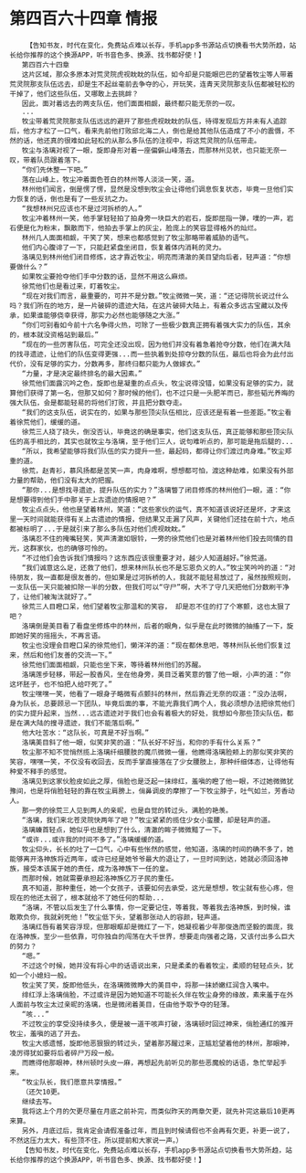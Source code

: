 # 第四百六十四章 情报
        【告知书友，时代在变化，免费站点难以长存，手机app多书源站点切换看书大势所趋，站长给你推荐的这个换源APP，听书音色多、换源、找书都好使！】
       第四百六十四章
       这片区域，那众多原本对荒灵院虎视眈眈的队伍，如今却是只能眼巴巴的望着牧尘等人带着荒灵院那支队伍远去，却是生不起丝毫前去争夺的心，开玩笑，连青天灵院那支队伍都被轻松的干掉了，他们这些队伍，又哪敢上去挑衅？
       因此，面对着远去的两支队伍，他们面面相觑，最终都只能无奈的一叹。
       ...
       牧尘带着荒灵院那支队伍远远的避开了那些虎视眈眈的队伍，待得发现后方并未有人追踪后，他方才松了一口气，看来先前他打败邱北海二人，倒也是给其他队伍造成了不小的震慑，不然的话，他还真的很难如此轻松的从那么多队伍的注视中，将这荒灵院的队伍带走。
       牧尘与洛璃对视了一眼，旋即身形对着一座偏僻山峰落去，而那林州见状，也只能无奈一叹，带着队员跟着落下。
       “你们先休整一下吧。”
       落在山峰上，牧尘冲着面色苍白的林州等人淡淡一笑，道。
       林州他们闻言，倒是愣了愣，显然是没想到牧尘会让得他们调息恢复状态，毕竟一旦他们实力恢复的话，倒也是有了一些反抗之力。
       “我想林州兄应该也不是过河拆桥的人。”
       牧尘冲着林州一笑，他手掌轻轻拍了拍身旁一块巨大的岩石，旋即屈指一弹，噗的一声，岩石便是化为粉末，飘散而下，他拍去手掌上的灰尘，脸庞上的笑容显得格外的灿烂。
       林州几人面面相觑，干笑了笑，想来也都感觉到了牧尘那略带着威胁的语气。
       他们内心腹诽了一下，只能赶紧盘坐闭目，恢复着体内消耗的灵力。
       洛璃见到林州他们闭目修炼，这才靠近牧尘，明亮而清澈的美目望向后者，轻声道：“你想要做什么？”
       如果牧尘要抢夺他们手中分数的话，显然不用这么麻烦。
       徐荒他们也是看过来，盯着牧尘。
       “现在对我们而言，最重要的，可并不是分数。”牧尘微微一笑，道：“还记得院长说过什么吗？我们所在的地方，是一片破碎的遗迹大陆，在这片破碎大陆上，有着众多远古宝藏以及传承，如果谁能够侥幸获得，那实力必然也能够随之大涨。”
       “你们可别看如今前十六名争得火热，可除了一些极少数真正拥有着强大实力的队伍，其余的，根本就没资格站到最后。”
       “现在的一些厉害队伍，可完全还没出现，因为他们并没有着急着抢夺分数，他们在满大陆的找寻遗迹，让他们的队伍变得更强...而一些执着到处掠夺分数的队伍，最后也将会为此付出代价，没有足够的实力，分数再多，那终归都只能为人做嫁衣。”
       “力量，才是决定最终排名的最大因素。”
       徐荒他们面露沉吟之色，旋即也是凝重的点点头，牧尘说得没错，如果没有足够的实力，就算他们获得了第一名，但那又如何？那时候的他们，也不过只是一头肥羊而已，那些韬光养晦的强大队伍，会是都能轻易的将他们打败，并且把分数夺走。
       “我们的这支队伍，说实在的，如果与那些顶尖队伍相比，应该还是有着一些差距。”牧尘看着徐荒他们，缓缓的道。
       徐荒三人挠了挠头，倒没否认，毕竟这的确是事实，他们这支队伍，真正能够和那些顶尖队伍的高手相比的，其实也就牧尘与洛璃，至于他们三人，说句难听点的，那可能是拖后腿的...
       “所以，我希望能够将我们队伍的实力提升一些，最起码，都得让你们渡过肉身难。”牧尘郑重的道。
       徐荒，赵青衫，慕风扬都是苦笑一声，肉身难啊，想想都可怕，渡这种劫难，如果没有外部力量的帮助，他们没有太大的把握。
       “那你...是想找寻遗迹，提升队伍的实力？”洛璃瞥了闭目修炼的林州他们一眼，道：“你是想要得到他们手中那关于上古遗迹的情报吧？”
       牧尘点点头，他也是望着林州，笑道：“这些家伙的运气，真不知道该说好还是坏，才来这里一天时间就能获得有关上古遗迹的情报，但结果又走漏了风声，关键他们还挂在前十六，地点都被标明了...于是就引来了那么多队伍对他们虎视眈眈。”
       洛璃忍不住的掩嘴轻笑，笑声清澈如银铃，一旁的徐荒他们也是对着林州他们投去同情的目光，这群家伙，也的确够可怜的。
       “不过他们会告诉我们情报吗？这东西应该很重要才对，越少人知道越好。”徐荒道。
       “我们诚意这么足，还救了他们，想来林州队长也不是忘恩负义的人。”牧尘笑吟吟的道：“对待朋友，我一直都是很友善的，但如果是过河拆桥的人，我就不能轻易放过了，虽然按照规则，一支队伍一天只能被扣除一半的分数，但我们可以“守尸”啊，大不了守几天把他们分数刷干净了，让他们被淘汰就好了。”
       徐荒三人目瞪口呆，他们望着牧尘那温和的笑容， 却是忍不住的打了个寒颤，这也太狠了吧？
       洛璃倒是美目看了看盘坐修炼中的林州，后者的眼角，似乎是在此时微微的抽搐了一下，旋即她好笑的摇摇头，不再言语。
       牧尘也没理会目瞪口呆的徐荒他们，懒洋洋的道：“现在都休息吧，等林州队长他们恢复过来，然后和他们友善的交流一下。”
       徐荒他们面面相觑，只能也坐下来，等待着林州他们的苏醒。
       洛璃莲步轻移，带起一股香风，坐在他身旁，美目泛着笑意的瞥了他一眼，小声的道：“你这坏胚子，也不怕把人给吓死了。”
       牧尘嘿嘿一笑，他看了一眼身子略微有点颤抖的林州，然后靠近无奈的叹道：“没办法啊，身为队长，总要顾忌一下团队，毕竟后面的事，不能光靠我们两个人，我必须想办法把徐荒他们的实力提升起来，当然...远古遗迹对于我们也会有着极大的好处，我想如今那些顶尖队伍，都是在满大陆的搜寻遗迹，我们不能落后啊。”
       他大吐苦水：“这队长，可真是不好当啊。”
       洛璃美目斜了他一眼，似笑非笑的道：“队长好不好当，和你的手有什么关系？”
       牧尘那不知不觉悄然揽上洛璃纤细腰肢的魔爪微微一僵，他瞧得洛璃脸颊上的那似笑非笑的笑容，嘿嘿一笑，不仅没有收回去，反而手掌直接落在了少女腰肢上，那种纤细体态，让得他有种爱不释手的感觉。
       洛璃见到这家伙脸皮如此之厚，俏脸也是泛起一抹绯红，羞嗔的瞪了他一眼，不过她微微犹豫间，也是将俏脸轻轻的靠在牧尘肩膀上，俏鼻调皮的摩擦了一下牧尘脖子，吐气如兰，芳香动人。
       那一旁的徐荒三人见到两人的亲昵，也是自觉的转过头，满脸的艳羡。
       “洛璃，我们来北苍灵院快两年了吧？”牧尘紧紧的揽住少女小蛮腰，却是轻声的道。
       洛璃螓首轻点，她似乎也是想到了什么，清澈的眸子微微黯了一下。
       “或许...或许我的时间不多了。”洛璃缓缓的道。
       牧尘仰头，长长的吐了一口气，心中有些怅然的感觉，他知道，洛璃的时间的确不多了，她能够离开洛神族将近两年，或许已经是她爷爷最大的退让了，一旦时间到达，她就必须回洛神族，接受本该属于她的责任，成为洛神族下一任的皇。
       而那时候，她就需要承担起洛神族亿万子民的重任。
       真不知道，那种重任，她一个女孩子，该要如何去承受，这光是想想，牧尘就有些心疼，但现在的他还太弱了，根本就给不了她任何的帮助...
       “洛璃，不管以后发生了什么事情，你一定要记住，等着我，等着我去洛神族，到时候，谁敢欺负你，我就剁死他！”牧尘低下头，望着那张动人的容颜，轻声道。
       洛璃红唇有着笑容浮现，但那眼眶却是微红了一下，她凝视着少年那俊逸而坚毅的面庞，我在洛神族，至少一些依靠，可你独自的闯荡在大千世界，想要走向强者之路，又该付出多么巨大的努力？
       “嗯。”
       不过这个时候，她并没有将心中的话语说出来，只是柔柔的看着牧尘，柔顺的轻轻点头，犹如一个小媳妇一般。
       牧尘笑了笑，旋即他低头，在洛璃微微睁大的美目中，将那一抹娇嫩红润含入嘴中。
       绯红浮上洛璃俏脸，不过或许是因为她知道不可能长久伴在牧尘身旁的缘故，素来羞于在外人面前与牧尘太过亲昵的洛璃，也是微闭着美目，任由他予取予夺的轻薄。
       “咳...”
       不过牧尘的享受没持续多久，便是被一道干咳声打破，洛璃顿时回过神来，俏脸通红的推开牧尘，羞嗔的逃了开去。
       牧尘大感遗憾，旋即他恶狠狠的转过头，望着那苏醒过来，正尴尬望着他的林州，那眼神，凌厉得犹如要将后者碎尸万段一般。
       而瞧得他那眼神，林州顿时头皮一麻，再想起先前听见的那些恶魔般的话语，急忙举起手来。
       “牧尘队长，我们愿意共享情报。”
       （还欠10更。
       继续去写。
       我将这上个月的欠更尽量在月底之前补完，而类似昨天的两章欠更，就先补完这最后10更再来算。
       另外，月底过后，我肯定会请假准备过年，而且到时候请假也不会再有欠更，补更一说了，不然这压力太大，有些顶不住，所以提前和大家说一声。）
       【告知书友，时代在变化，免费站点难以长存，手机app多书源站点切换看书大势所趋，站长给你推荐的这个换源APP，听书音色多、换源、找书都好使！】